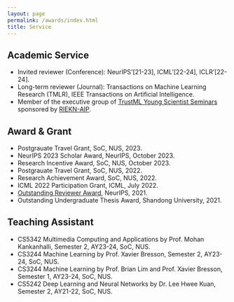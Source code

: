 ```yaml
---
layout: page
permalink: /awards/index.html
title: Service
---
```


## Academic Service
- Invited reviewer (Conference): NeurIPS'[21-23], ICML’[22-24], ICLR’[22-24].
- Long-term reviewer (Journal): Transactions on Machine Learning Research (TMLR), IEEE Transactions on Artificial Intelligence.
- Member of the executive group of [TrustML Young Scientist Seminars](https://trustmlresearch.github.io/index.html) sponsored by [RIEKN-AIP](https://www.riken.jp/en/research/labs/aip/).


## Award & Grant
- Postgrauate Travel Grant, SoC, NUS, 2023.
- NeurIPS 2023 Scholar Award, NeurIPS, October 2023.
- Research Incentive Award, SoC, NUS, October 2023.
- Postgrauate Travel Grant, SoC, NUS, 2022.
- Research Achievement Award, SoC, NUS, 2022.
- ICML 2022 Participation Grant, ICML, July 2022.
- [Outstanding Reviewer Award](https://nips.cc/Conferences/2021/ProgramCommittee), NeurIPS, 2021.
- Outstanding Undergraduate Thesis Award, Shandong University, 2021.


## Teaching Assistant
- CS5342 Multimedia Computing and Applications by Prof. Mohan Kankanhalli, Semester 2, AY23-24, SoC, NUS.
- CS3244 Machine Learning by Prof. Xavier Bresson, Semester 2, AY23-24, SoC, NUS.
- CS3244 Machine Learning by Prof. Brian Lim and Prof. Xavier Bresson, Semester 1, AY23-24, SoC, NUS.
- CS5242 Deep Learning and Neural Networks by Dr. Lee Hwee Kuan, Semester 2, AY21-22, SoC, NUS.

